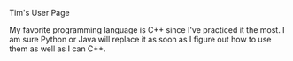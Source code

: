 Tim's User Page

My favorite programming language is C++ since I've practiced it the most. I am sure Python or Java will replace it as soon as I figure out how to use them as well as I can C++.